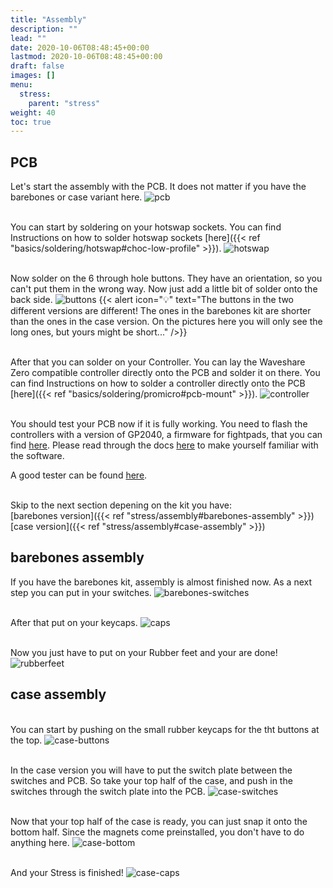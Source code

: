 ```yaml
---
title: "Assembly"
description: ""
lead: ""
date: 2020-10-06T08:48:45+00:00
lastmod: 2020-10-06T08:48:45+00:00
draft: false
images: []
menu:
  stress:
    parent: "stress"
weight: 40
toc: true
---
```


## PCB

Let's start the assembly with the PCB. It does not matter if you have the barebones or case variant here.
![pcb](pcb.jpg)

<br>You can start by soldering on your hotswap sockets. You can find Instructions on how to solder hotswap sockets [here]({{< ref "basics/soldering/hotswap#choc-low-profile" >}}).
![hotswap](hotswap.jpg)

<br>Now solder on the 6 through hole buttons. They have an orientation, so you can't put them in the wrong way. Now just add a little bit of solder onto the back side.
![buttons](buttons.jpg)
{{< alert icon="💡" text="The buttons in the two different versions are different! The ones in the barebones kit are shorter than the ones in the case version. On the pictures here you will only see the long ones, but yours might be short..." />}}

<br>After that you can solder on your Controller. You can lay the Waveshare Zero compatible controller directly onto the PCB and solder it on there. You can find Instructions on how to solder a controller directly onto the PCB [here]({{< ref "basics/soldering/promicro#pcb-mount" >}}).
![controller](controller.jpg)

<br>You should test your PCB now if it is fully working. You need to flash the controllers with a version of GP2040, a firmware for fightpads, that you can find [here](https://files.keeb.supply/firmware/Stress/). Please read through the docs [here](https://gp2040-ce.info/#/) to make yourself familiar with the software.

A good tester can be found [here](https://gamepad-tester.com/).

<br>Skip to the next section depening on the kit you have:
<br>[barebones version]({{< ref "stress/assembly#barebones-assembly" >}})
<br>[case version]({{< ref "stress/assembly#case-assembly" >}})

## barebones assembly

If you have the barebones kit, assembly is almost finished now. As a next step you can put in your switches.
![barebones-switches](barebones-switches.jpg)

<br>After that put on your keycaps.
![caps](caps.jpg)

<br>Now you just have to put on your Rubber feet and your are done!
![rubberfeet](rubberfeet.jpg)

## case assembly

<br>You can start by pushing on the small rubber keycaps for the tht buttons at the top.
![case-buttons](case-buttons.jpg)

<br>In the case version you will have to put the switch plate between the switches and PCB. So take your top half of the case, and push in the switches through the switch plate into the PCB.
![case-switches](case-switches.jpg)

<br>Now that your top half of the case is ready, you can just snap it onto the bottom half. Since the magnets come preinstalled, you don't have to do anything here.
![case-bottom](case-bottom.jpg)

<br>And your Stress is finished!
![case-caps](case-caps.jpg)
